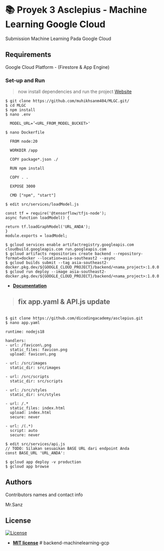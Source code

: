 # 📚 Proyek 3 Asclepius - Machine Learning Google Cloud

Submission Machine Learning Pada Google Cloud

## Requirements

Google Cloud Platform - (Firestore & App Engine)

### Set-up and Run
> now install dependencies and run the project 
> [Website]()

```shell
$ git clone https://github.com/muhikhsanm404/MLGC.git/
$ cd MLGC
$ npm install
$ nano .env

  MODEL_URL=’<URL_FROM_MODEL_BUCKET>'

$ nano Dockerfile

  FROM node:20

  WORKDIR /app
  
  COPY package*.json ./
  
  RUN npm install
  
  COPY . .
  
  EXPOSE 3000
  
  CMD ["npm", "start"]

$ edit src/services/loadModel.js

const tf = require('@tensorflow/tfjs-node');
async function loadModel() {

return tf.loadGraphModel('URL_ANDA');
}
module.exports = loadModel;

$ gcloud services enable artifactregistry.googleapis.com cloudbuild.googleapis.com run.googleapis.com
$ gcloud artifacts repositories create backend --repository-format=docker --location=asia-southeast2 --async
$ gcloud builds submit --tag asia-southeast2-docker.pkg.dev/${GOOGLE_CLOUD_PROJECT}/backend/<nama_project>:1.0.0
$ gcloud run deploy --image asia-southeast2-docker.pkg.dev/${GOOGLE_CLOUD_PROJECT}/backend/<nama_project>:1.0.0
```

- **[Documentation](https://cloud.google.com/appengine/docs/standard/hosting-a-static-website)**

> 
> ## fix app.yaml & API.js update


```shell

$ git clone https://github.com/dicodingacademy/asclepius.git
$ nano app.yaml

runtime: nodejs18

handlers:
- url: /favicon\.png
  static_files: favicon.png
  upload: favicon\.png
 
- url: /src/images
  static_dir: src/images
 
- url: /src/scripts
  static_dir: src/scripts
 
- url: /src/styles
  static_dir: src/styles
 
- url: /.*
  static_files: index.html
  upload: index.html
  secure: never
 
- url: /(.*)
  script: auto
  secure: never

$ edit src/services/api.js
// TODO: Silakan sesuaikan BASE URL dari endpoint Anda
const BASE_URL 'URL_ANDA':

$ gcloud app deploy -v production
$ gcloud app browse
```

## Authors

Contributors names and contact info

Mr.Sanz

## License

[![License](http://img.shields.io/:license-mit-blue.svg?style=flat-square)](http://badges.mit-license.org)

- **[MIT license](http://opensource.org/licenses/mit-license.php)**
#   b a c k e n d - m a c h i n e l e a r n i n g - g c p  
 